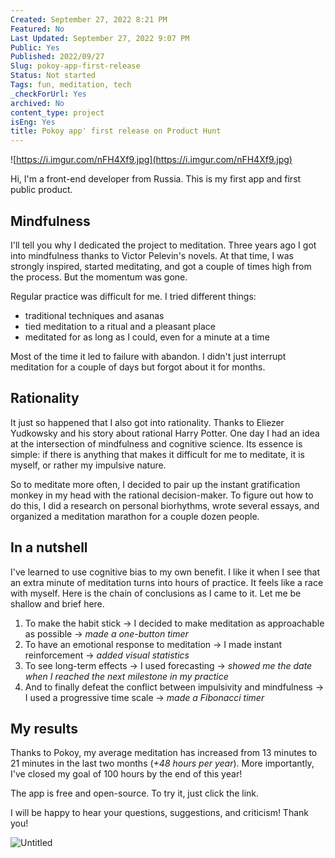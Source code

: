 ```yaml
---
Created: September 27, 2022 8:21 PM
Featured: No
Last Updated: September 27, 2022 9:07 PM
Public: Yes
Published: 2022/09/27
Slug: pokoy-app-first-release
Status: Not started
Tags: fun, meditation, tech
_checkForUrl: Yes
archived: No
content_type: project
isEng: Yes
title: Pokoy app' first release on Product Hunt
---
```


![https://i.imgur.com/nFH4Xf9.jpg](https://i.imgur.com/nFH4Xf9.jpg)

Hi, I'm a front-end developer from Russia. This is my first app and first public product.

## **Mindfulness**
I'll tell you why I dedicated the project to meditation. Three years ago I got into mindfulness thanks to Victor Pelevin's novels. At that time, I was strongly inspired, started meditating, and got a couple of times high from the process. But the momentum was gone.

Regular practice was difficult for me. I tried different things:

- traditional techniques and asanas
- tied meditation to a ritual and a pleasant place
- meditated for as long as I could, even for a minute at a time

Most of the time it led to failure with abandon. I didn't just interrupt meditation for a couple of days but forgot about it for months.

## **Rationality**

It just so happened that I also got into rationality. Thanks to Eliezer Yudkowsky and his story about rational Harry Potter. One day I had an idea at the intersection of mindfulness and cognitive science. Its essence is simple: if there is anything that makes it difficult for me to meditate, it is myself, or rather my impulsive nature.

So to meditate more often, I decided to pair up the instant gratification monkey in my head with the rational decision-maker. To figure out how to do this, I did a research on personal biorhythms, wrote several essays, and organized a meditation marathon for a couple dozen people.

## **In a nutshell**

I've learned to use cognitive bias to my own benefit. I like it when I see that an extra minute of meditation turns into hours of practice. It feels like a race with myself. Here is the chain of conclusions as I came to it. Let me be shallow and brief here.

1. To make the habit stick -> I decided to make meditation as approachable as possible → *made a one-button timer*
2. To have an emotional response to meditation → I made instant reinforcement → *added visual statistics*
3. To see long-term effects → I used forecasting → *showed me the date when I reached the next milestone in my practice*
4. And to finally defeat the conflict between impulsivity and mindfulness -> I used a progressive time scale → *made a Fibonacci timer*

## **My results**

Thanks to Pokoy, my average meditation has increased from 13 minutes to 21 minutes in the last two months (*+48 hours per year*). More importantly, I've closed my goal of 100 hours by the end of this year!

The app is free and open-source. To try it, just click the link.

I will be happy to hear your questions, suggestions, and criticism! Thank you!

![Untitled](Pokoy%20app%20first%20release%20on%20Product%20Hunt/Untitled.png)